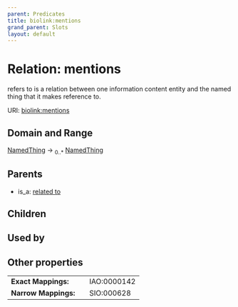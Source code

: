 ```yaml
---
parent: Predicates
title: biolink:mentions
grand_parent: Slots
layout: default
---
```


# Relation: mentions


refers to is a relation between one information content entity and the named thing that it makes reference to.

URI: [biolink:mentions](https://w3id.org/biolink/vocab/mentions)

## Domain and Range

[NamedThing](NamedThing.md) ->  <sub>0..*</sub> [NamedThing](NamedThing.md)

## Parents

 *  is_a: [related to](related_to.md)

## Children


## Used by


## Other properties

|  |  |  |
| --- | --- | --- |
| **Exact Mappings:** | | IAO:0000142 |
| **Narrow Mappings:** | | SIO:000628 |

